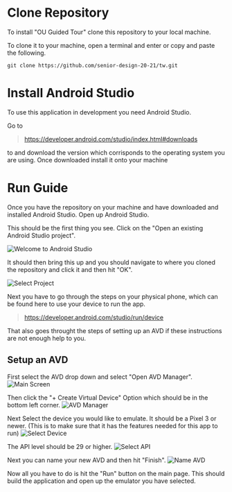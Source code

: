 # Clone Repository

To install "OU Guided Tour" clone this repository to your local machine. 

To clone it to your machine, open a terminal and enter or copy and paste the following.
```
git clone https://github.com/senior-design-20-21/tw.git
```

# Install Android Studio 
To use this application in development you need Android Studio.

Go to 
> https://developer.android.com/studio/index.html#downloads

to and download the version which corrisponds to the operating system you are using. Once downloaded install it onto your machine 

# Run Guide

Once you have the repository on your machine and have downloaded and installed Android Studio. Open up Android Studio.

This should be the first thing you see. Click on the "Open an existing Android Studio project".

![Welcome to Android Studio](https://i.imgur.com/xSKMNai.png)

It should then bring this up and you should navigate to where you cloned the repository and click it and then hit "OK".

![Select Project](https://i.imgur.com/zpvsiyl.png)

Next you have to go through the steps on your physical phone, which can be found here to use your device to run the app.
> https://developer.android.com/studio/run/device

That also goes throught the steps of setting up an AVD if these instructions are not enough help to you.

## Setup an AVD
First select the AVD drop down and select "Open AVD Manager".
![Main Screen](https://i.imgur.com/Jpl6FHc.png)

Then click the "+ Create Virtual Device" Option which should be in the bottom left corner.
![AVD Manager](https://i.imgur.com/fVlWkjD.png)

Next Select the device you would like to emulate. It should be a Pixel 3 or newer. (This is to make sure that it has the features needed for this app to run)
![Select Device](https://i.imgur.com/yU8POgi.png)

The API level should be 29 or higher.
![Select API](https://i.imgur.com/sqfKN6F.png)

Next you can name your new AVD and then hit "Finish".
![Name AVD](https://i.imgur.com/WXTyQXA.png)

Now all you have to do is hit the "Run" button on the main page. This should build the application and open up the emulator you have selected.
